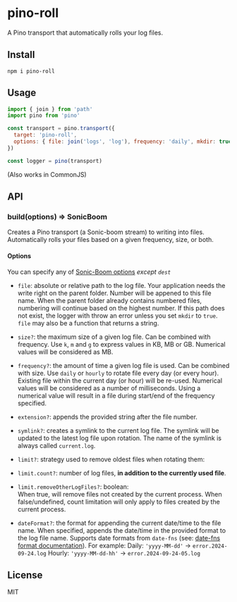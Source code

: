 # pino-roll

A Pino transport that automatically rolls your log files.

## Install

```
npm i pino-roll
```

## Usage

```js
import { join } from 'path'
import pino from 'pino'

const transport = pino.transport({
  target: 'pino-roll',
  options: { file: join('logs', 'log'), frequency: 'daily', mkdir: true }
})

const logger = pino(transport)
```

(Also works in CommonJS)


## API

### build(options) => SonicBoom

Creates a Pino transport (a Sonic-boom stream) to writing into files.
Automatically rolls your files based on a given frequency, size, or both.

#### Options

You can specify any of [Sonic-Boom options](https://github.com/pinojs/sonic-boom#sonicboomopts) _except `dest`_

* `file`: absolute or relative path to the log file.
  Your application needs the write right on the parent folder.
  Number will be appened to this file name.
  When the parent folder already contains numbered files, numbering will continue based on the highest number.
  If this path does not exist, the logger with throw an error unless you set `mkdir` to `true`.
  `file` may also be a function that returns a string.

* `size?`: the maximum size of a given log file.
  Can be combined with frequency.
  Use `k`, `m` and `g` to express values in KB, MB or GB.
  Numerical values will be considered as MB.

* `frequency?`: the amount of time a given log file is used.
  Can be combined with size.
  Use `daily` or `hourly` to rotate file every day (or every hour).
  Existing file within the current day (or hour) will be re-used.
  Numerical values will be considered as a number of milliseconds.
  Using a numerical value will result in a file during start/end of the frequency specified.

* `extension?`: appends the provided string after the file number.

* `symlink?`: creates a symlink to the current log file.
  The symlink will be updated to the latest log file upon rotation.
  The name of the symlink is always called `current.log`.

* `limit?`: strategy used to remove oldest files when rotating them:

* `limit.count?`: number of log files, **in addition to the currently used file**.

* `limit.removeOtherLogFiles?`: boolean:  
When true, will remove files not created by the current process. 
When false/undefined, count limitation will only apply to files created by the current process. 

* `dateFormat?`: the format for appending the current date/time to the file name.
  When specified, appends the date/time in the provided format to the log file name.
  Supports date formats from `date-fns` (see: [date-fns format documentation](https://date-fns.org/v4.1.0/docs/format)).
  For example:
    Daily: `'yyyy-MM-dd'` → `error.2024-09-24.log`
    Hourly: `'yyyy-MM-dd-hh'` → `error.2024-09-24-05.log`

## License

MIT
